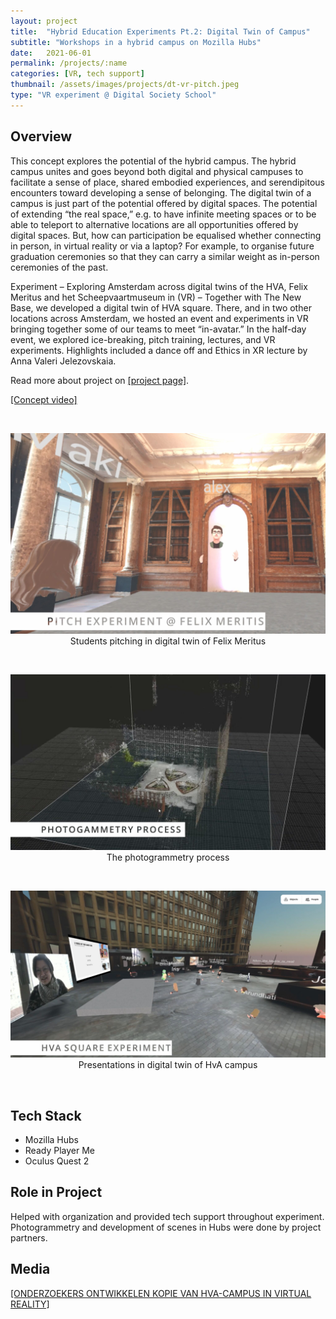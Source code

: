 ```yaml
---
layout: project
title:  "Hybrid Education Experiments Pt.2: Digital Twin of Campus"
subtitle: "Workshops in a hybrid campus on Mozilla Hubs"
date:   2021-06-01
permalink: /projects/:name
categories: [VR, tech support]
thumbnail: /assets/images/projects/dt-vr-pitch.jpeg
type: "VR experiment @ Digital Society School"
---
```


## Overview

This concept explores the potential of the hybrid campus. The hybrid campus unites and goes beyond both digital and physical campuses to facilitate a sense of place, shared embodied experiences, and serendipitous encounters toward developing a sense of belonging. The digital twin of a campus is just part of the potential offered by digital spaces. The potential of extending “the real space,” e.g. to have infinite meeting spaces or to be able to teleport to alternative locations are all opportunities offered by digital spaces. But, how can participation be equalised whether connecting in person, in virtual reality or via a laptop? For example, to organise future graduation ceremonies so that they can carry a similar weight as in-person ceremonies of the past. 

Experiment – Exploring Amsterdam across digital twins of the HVA, Felix Meritus and het Scheepvaartmuseum in (VR) – Together with The New Base, we developed a digital twin of HVA square. There, and in two other locations across Amsterdam, we hosted an event and experiments in VR bringing together some of our teams to meet “in-avatar.” In the half-day event, we explored ice-breaking, pitch training, lectures, and VR experiments. Highlights included a dance off and Ethics in XR lecture by Anna Valeri Jelezovskaia.

Read more about project on <a href="https://digitalsocietyschool.org/project/digital-twins-in-practical-education/" target="_blank">[project page]</a>.

<a href="https://youtu.be/iLGKS_pxOIk" target="_blank">[Concept video]</a>

<br/>
<p align="center">
<img src="/assets/images/projects/dt-vr-pitch.jpeg" alt="Presentations in VR" title="Presentations in VR" width="800px" />
<br/>
Students pitching in digital twin of Felix Meritus
</p>

<br/>
<p align="center">
<img src="/assets/images/projects/dt-vr-photogrammetry.jpeg" alt="Photogrammetry" title="Photogrammetry process" width="800px" />
<br/>
The photogrammetry process 
</p>

<br/>
<p align="center">
<img src="/assets/images/projects/dt-vr-hva.jpeg" alt="Presentations in VR" title="Presentations in VR" width="800px" />
<br/>
Presentations in digital twin of HvA campus
</p>

<br/>

## Tech Stack
 - Mozilla Hubs
 - Ready Player Me
 - Oculus Quest 2

## Role in Project
Helped with organization and provided tech support throughout experiment.
Photogrammetry and development of scenes in Hubs were done by project partners.

## Media
<a href="https://www.hva.nl/faculteit/fdmci/gedeelde-content/nieuws/nieuwsberichten/2021/06/onderzoekers-ontwikkelen-hva-campus-in-virtual-reality.html" target="_blank">[ONDERZOEKERS ONTWIKKELEN KOPIE VAN HVA-CAMPUS IN VIRTUAL REALITY]</a>